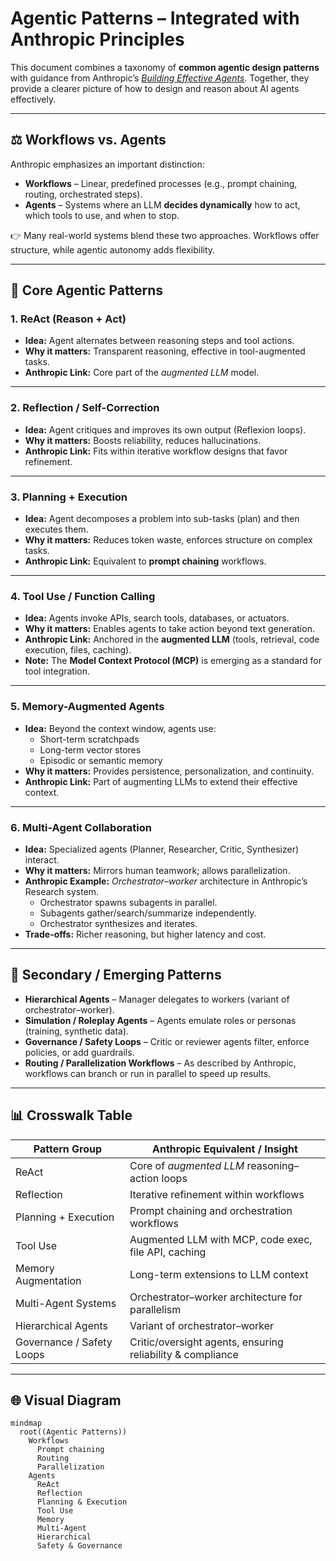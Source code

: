 # Agentic Patterns – Integrated with Anthropic Principles

This document combines a taxonomy of **common agentic design patterns** with guidance from Anthropic’s [*Building Effective Agents*](https://www.anthropic.com/engineering/building-effective-agents). Together, they provide a clearer picture of how to design and reason about AI agents effectively.

---

## ⚖️ Workflows vs. Agents

Anthropic emphasizes an important distinction:

- **Workflows** – Linear, predefined processes (e.g., prompt chaining, routing, orchestrated steps).
- **Agents** – Systems where an LLM **decides dynamically** how to act, which tools to use, and when to stop.

👉 Many real-world systems blend these two approaches. Workflows offer structure, while agentic autonomy adds flexibility.

---

## 🔑 Core Agentic Patterns

### 1. ReAct (Reason + Act)
- **Idea:** Agent alternates between reasoning steps and tool actions.
- **Why it matters:** Transparent reasoning, effective in tool-augmented tasks.
- **Anthropic Link:** Core part of the *augmented LLM* model.

---

### 2. Reflection / Self-Correction
- **Idea:** Agent critiques and improves its own output (Reflexion loops).
- **Why it matters:** Boosts reliability, reduces hallucinations.
- **Anthropic Link:** Fits within iterative workflow designs that favor refinement.

---

### 3. Planning + Execution
- **Idea:** Agent decomposes a problem into sub-tasks (plan) and then executes them.
- **Why it matters:** Reduces token waste, enforces structure on complex tasks.
- **Anthropic Link:** Equivalent to **prompt chaining** workflows.

---

### 4. Tool Use / Function Calling
- **Idea:** Agents invoke APIs, search tools, databases, or actuators.
- **Why it matters:** Enables agents to take action beyond text generation.
- **Anthropic Link:** Anchored in the **augmented LLM** (tools, retrieval, code execution, files, caching).
- **Note:** The **Model Context Protocol (MCP)** is emerging as a standard for tool integration.

---

### 5. Memory-Augmented Agents
- **Idea:** Beyond the context window, agents use:
  - Short-term scratchpads
  - Long-term vector stores
  - Episodic or semantic memory
- **Why it matters:** Provides persistence, personalization, and continuity.
- **Anthropic Link:** Part of augmenting LLMs to extend their effective context.

---

### 6. Multi-Agent Collaboration
- **Idea:** Specialized agents (Planner, Researcher, Critic, Synthesizer) interact.
- **Why it matters:** Mirrors human teamwork; allows parallelization.
- **Anthropic Example:** *Orchestrator–worker* architecture in Anthropic’s Research system.
  - Orchestrator spawns subagents in parallel.
  - Subagents gather/search/summarize independently.
  - Orchestrator synthesizes and iterates.
- **Trade-offs:** Richer reasoning, but higher latency and cost.

---

## 🧩 Secondary / Emerging Patterns

- **Hierarchical Agents** – Manager delegates to workers (variant of orchestrator–worker).
- **Simulation / Roleplay Agents** – Agents emulate roles or personas (training, synthetic data).
- **Governance / Safety Loops** – Critic or reviewer agents filter, enforce policies, or add guardrails.
- **Routing / Parallelization Workflows** – As described by Anthropic, workflows can branch or run in parallel to speed up results.

---

## 📊 Crosswalk Table

| Pattern Group             | Anthropic Equivalent / Insight                              |
|----------------------------|-------------------------------------------------------------|
| ReAct                     | Core of *augmented LLM* reasoning–action loops              |
| Reflection                | Iterative refinement within workflows                       |
| Planning + Execution      | Prompt chaining and orchestration workflows                 |
| Tool Use                  | Augmented LLM with MCP, code exec, file API, caching        |
| Memory Augmentation       | Long-term extensions to LLM context                         |
| Multi-Agent Systems       | Orchestrator–worker architecture for parallelism            |
| Hierarchical Agents       | Variant of orchestrator–worker                              |
| Governance / Safety Loops | Critic/oversight agents, ensuring reliability & compliance  |

---

## 🌐 Visual Diagram

```mermaid
mindmap
  root((Agentic Patterns))
    Workflows
      Prompt chaining
      Routing
      Parallelization
    Agents
      ReAct
      Reflection
      Planning & Execution
      Tool Use
      Memory
      Multi-Agent
      Hierarchical
      Safety & Governance
